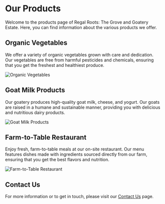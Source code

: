 # Our Products

Welcome to the products page of Regal Roots: The Grove and Goatery Estate. Here, you can find information about the various products we offer.

## Organic Vegetables

We offer a variety of organic vegetables grown with care and dedication. Our vegetables are free from harmful pesticides and chemicals, ensuring that you get the freshest and healthiest produce.

![Organic Vegetables](images/organic-vegetables.jpg)

## Goat Milk Products

Our goatery produces high-quality goat milk, cheese, and yogurt. Our goats are raised in a humane and sustainable manner, providing you with delicious and nutritious dairy products.

![Goat Milk Products](images/goat-milk-products.jpg)

## Farm-to-Table Restaurant

Enjoy fresh, farm-to-table meals at our on-site restaurant. Our menu features dishes made with ingredients sourced directly from our farm, ensuring that you get the best flavors and nutrition.

![Farm-to-Table Restaurant](images/farm-to-table-restaurant.jpg)

## Contact Us

For more information or to get in touch, please visit our [Contact Us](public/contact.md) page.
